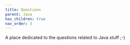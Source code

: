 ```yaml
---
title: Questions
parent: Java
has_children: true
nav_order: 3
---
```

A place dedicated to the questions related to Java stuff ;-)

